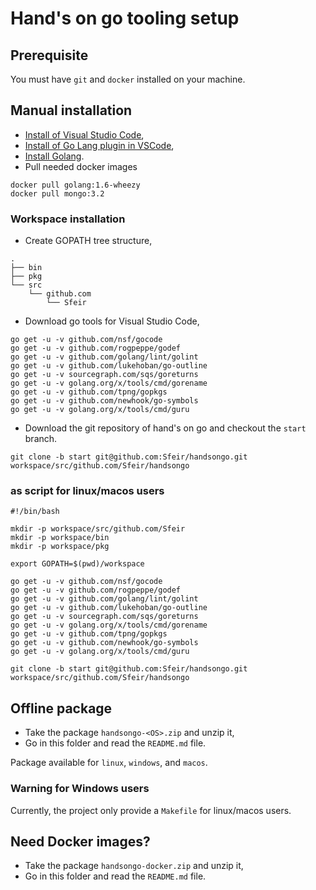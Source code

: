 # Hand's on go tooling setup

## Prerequisite

You must have `git` and `docker` installed on your machine.

## Manual installation

* [Install of Visual Studio Code](https://code.visualstudio.com/),
* [Install of Go Lang plugin in VSCode](https://marketplace.visualstudio.com/items?itemName=lukehoban.Go),
* [Install Golang](https://golang.org/doc/install).
* Pull needed docker images

```
docker pull golang:1.6-wheezy
docker pull mongo:3.2
```

### Workspace installation

* Create GOPATH tree structure,

```
.
├── bin
├── pkg
└── src
    └── github.com
        └── Sfeir
```

* Download go tools for Visual Studio Code,

```
go get -u -v github.com/nsf/gocode
go get -u -v github.com/rogpeppe/godef
go get -u -v github.com/golang/lint/golint
go get -u -v github.com/lukehoban/go-outline
go get -u -v sourcegraph.com/sqs/goreturns
go get -u -v golang.org/x/tools/cmd/gorename
go get -u -v github.com/tpng/gopkgs
go get -u -v github.com/newhook/go-symbols
go get -u -v golang.org/x/tools/cmd/guru
```

* Download the git repository of hand's on go and checkout the `start` branch.

```
git clone -b start git@github.com:Sfeir/handsongo.git workspace/src/github.com/Sfeir/handsongo
```

### as script for linux/macos users

```
#!/bin/bash

mkdir -p workspace/src/github.com/Sfeir
mkdir -p workspace/bin
mkdir -p workspace/pkg

export GOPATH=$(pwd)/workspace

go get -u -v github.com/nsf/gocode
go get -u -v github.com/rogpeppe/godef
go get -u -v github.com/golang/lint/golint
go get -u -v github.com/lukehoban/go-outline
go get -u -v sourcegraph.com/sqs/goreturns
go get -u -v golang.org/x/tools/cmd/gorename
go get -u -v github.com/tpng/gopkgs
go get -u -v github.com/newhook/go-symbols
go get -u -v golang.org/x/tools/cmd/guru

git clone -b start git@github.com:Sfeir/handsongo.git workspace/src/github.com/Sfeir/handsongo
```

## Offline package

* Take the package `handsongo-<OS>.zip` and unzip it,
* Go in this folder and read the `README.md` file.

Package available for `linux`, `windows`, and `macos`.

### Warning for Windows users

Currently, the project only provide a `Makefile` for linux/macos users.

## Need Docker images?

* Take the package `handsongo-docker.zip` and unzip it,
* Go in this folder and read the `README.md` file.
